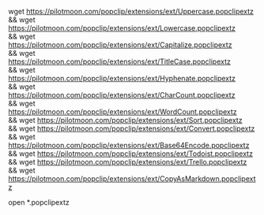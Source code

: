 wget https://pilotmoon.com/popclip/extensions/ext/Uppercase.popclipextz \
&& wget https://pilotmoon.com/popclip/extensions/ext/Lowercase.popclipextz \
&& wget https://pilotmoon.com/popclip/extensions/ext/Capitalize.popclipextz \
&& wget https://pilotmoon.com/popclip/extensions/ext/TitleCase.popclipextz \
&& wget https://pilotmoon.com/popclip/extensions/ext/Hyphenate.popclipextz \
&& wget https://pilotmoon.com/popclip/extensions/ext/CharCount.popclipextz \
&& wget https://pilotmoon.com/popclip/extensions/ext/WordCount.popclipextz \
&& wget https://pilotmoon.com/popclip/extensions/ext/Sort.popclipextz \
&& wget https://pilotmoon.com/popclip/extensions/ext/Convert.popclipextz \
&& wget https://pilotmoon.com/popclip/extensions/ext/Base64Encode.popclipextz \
&& wget https://pilotmoon.com/popclip/extensions/ext/Todoist.popclipextz \
&& wget https://pilotmoon.com/popclip/extensions/ext/Trello.popclipextz \
&& wget https://pilotmoon.com/popclip/extensions/ext/CopyAsMarkdown.popclipextz

open *.popclipextz
